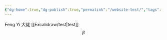 ```yaml
---
{"dg-home":true,"dg-publish":true,"permalink":"/website-test/","tags":["gardenEntry"],"dgPassFrontmatter":true}
---
```


Feng Yi 大佬
[[Excalidraw/test\|test]]
$$
\beta
$$